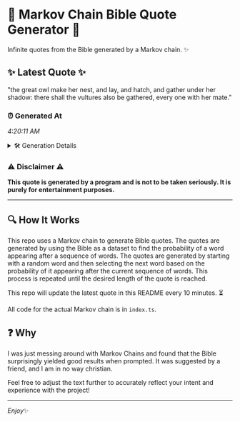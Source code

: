 # 📖 Markov Chain Bible Quote Generator 📖

Infinite quotes from the Bible generated by a Markov chain. ✨

## ✨ Latest Quote ✨
"the great owl make her nest, and lay, and hatch, and gather under her shadow: there shall the vultures also be gathered, every one with her mate."

### ⏰ Generated At
*4:20:11 AM*

<details>
    <summary>🛠️ Generation Details</summary>
    <p>
        <strong>🌱 Seed:</strong> the<br>
        <strong>🔄 Iterations:</strong> 26<br>
        <strong>📜 Context History:</strong><br>[ the ]: great<br>[ the, great ]: owl<br>[ the, great, owl ]: make<br>[ the, great, owl, make ]: her<br>[ the, great, owl, make, her ]: nest,<br>[ the, great, owl, make, her, nest, ]: and<br>[ great, owl, make, her, nest,, and ]: lay,<br>[ owl, make, her, nest,, and, lay, ]: and<br>[ make, her, nest,, and, lay,, and ]: hatch,<br>[ her, nest,, and, lay,, and, hatch, ]: and<br>[ nest,, and, lay,, and, hatch,, and ]: gather<br>[ and, lay,, and, hatch,, and, gather ]: under<br>[ lay,, and, hatch,, and, gather, under ]: her<br>[ and, hatch,, and, gather, under, her ]: shadow:<br>[ hatch,, and, gather, under, her, shadow: ]: there<br>[ and, gather, under, her, shadow:, there ]: shall<br>[ gather, under, her, shadow:, there, shall ]: the<br>[ under, her, shadow:, there, shall, the ]: vultures<br>[ her, shadow:, there, shall, the, vultures ]: also<br>[ shadow:, there, shall, the, vultures, also ]: be<br>[ there, shall, the, vultures, also, be ]: gathered,<br>[ shall, the, vultures, also, be, gathered, ]: every<br>[ the, vultures, also, be, gathered,, every ]: one<br>[ vultures, also, be, gathered,, every, one ]: with<br>[ also, be, gathered,, every, one, with ]: her<br>[ be, gathered,, every, one, with, her ]: mate.<br>
    </p>
</details>

### ⚠️ Disclaimer ⚠️
**This quote is generated by a program and is not to be taken seriously. It is purely for entertainment purposes.**

---

## 🔍 How It Works

This repo uses a Markov chain to generate Bible quotes. The quotes are generated by using the Bible as a dataset to find the probability of a word appearing after a sequence of words. The quotes are generated by starting with a random word and then selecting the next word based on the probability of it appearing after the current sequence of words. This process is repeated until the desired length of the quote is reached.

This repo will update the latest quote in this README every 10 minutes. ⏳

All code for the actual Markov chain is in `index.ts`.

## ❓ Why

I was just messing around with Markov Chains and found that the Bible surprisingly yielded good results when prompted. 
It was suggested by a friend, and I am in no way christian.

Feel free to adjust the text further to accurately reflect your intent and experience with the project!

---

*Enjoy*✨
